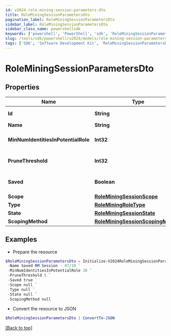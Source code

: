 ```yaml
---
id: v2024-role-mining-session-parameters-dto
title: RoleMiningSessionParametersDto
pagination_label: RoleMiningSessionParametersDto
sidebar_label: RoleMiningSessionParametersDto
sidebar_class_name: powershellsdk
keywords: ['powershell', 'PowerShell', 'sdk', 'RoleMiningSessionParametersDto', 'V2024RoleMiningSessionParametersDto'] 
slug: /tools/sdk/powershell/v2024/models/role-mining-session-parameters-dto
tags: ['SDK', 'Software Development Kit', 'RoleMiningSessionParametersDto', 'V2024RoleMiningSessionParametersDto']
---
```



# RoleMiningSessionParametersDto

## Properties

Name | Type | Description | Notes
------------ | ------------- | ------------- | -------------
**Id** | **String** | The ID of the role mining session | [optional] 
**Name** | **String** | The session's saved name | [optional] 
**MinNumIdentitiesInPotentialRole** | **Int32** | Minimum number of identities in a potential role | [optional] 
**PruneThreshold** | **Int32** | The prune threshold to be used or null to calculate prescribedPruneThreshold | [optional] 
**Saved** | **Boolean** | The session's saved status | [optional] [default to $true]
**Scope** | [**RoleMiningSessionScope**](role-mining-session-scope) |  | [optional] 
**Type** | [**RoleMiningRoleType**](role-mining-role-type) |  | [optional] 
**State** | [**RoleMiningSessionState**](role-mining-session-state) |  | [optional] 
**ScopingMethod** | [**RoleMiningSessionScopingMethod**](role-mining-session-scoping-method) |  | [optional] 

## Examples

- Prepare the resource
```powershell
$RoleMiningSessionParametersDto = Initialize-V2024RoleMiningSessionParametersDto  -Id 9f36f5e5-1e81-4eca-b087-548959d91c71 `
 -Name Saved RM Session - 07/10 `
 -MinNumIdentitiesInPotentialRole 20 `
 -PruneThreshold 5 `
 -Saved true `
 -Scope null `
 -Type null `
 -State null `
 -ScopingMethod null
```

- Convert the resource to JSON
```powershell
$RoleMiningSessionParametersDto | ConvertTo-JSON
```


[[Back to top]](#) 

